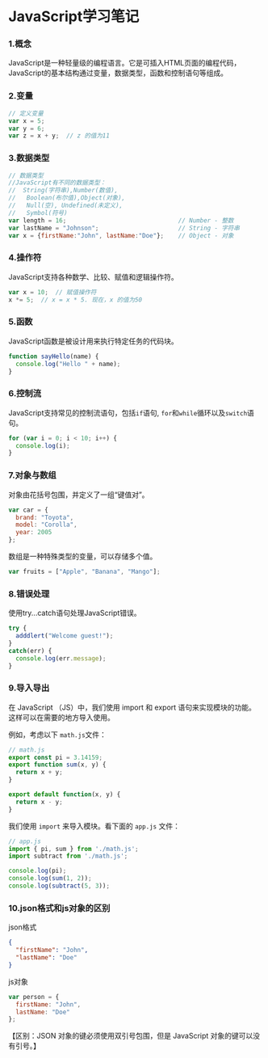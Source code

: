 # JavaScript学习笔记

### 1.概念

JavaScript是一种轻量级的编程语言。它是可插入HTML页面的编程代码，JavaScript的基本结构通过变量，数据类型，函数和控制语句等组成。



### 2.变量

```javascript
// 定义变量
var x = 5;
var y = 6;
var z = x + y;  // z 的值为11
```



### 3.数据类型

```javascript
// 数据类型
//JavaScript有不同的数据类型：
//	String(字符串),Number(数值),
//   Boolean(布尔值),Object(对象),
//   Null(空), Undefined(未定义), 
//   Symbol(符号)
var length = 16;                               // Number - 整数
var lastName = "Johnson";                      // String - 字符串
var x = {firstName:"John", lastName:"Doe"};    // Object - 对象
```



### 4.操作符

JavaScript支持各种数学、比较、赋值和逻辑操作符。

```javascript
var x = 10;  // 赋值操作符
x *= 5;  // x = x * 5. 现在，x 的值为50
```



### 5.函数

JavaScript函数是被设计用来执行特定任务的代码块。

```javascript
function sayHello(name) {
  console.log("Hello " + name);
}
```



### 6.控制流

JavaScript支持常见的控制流语句，包括`if`语句, `for`和`while`循环以及`switch`语句。

```javascript
for (var i = 0; i < 10; i++) {
  console.log(i);
}
```



### 7.对象与数组

对象由花括号包围，并定义了一组“键值对”。

```javascript
var car = {
  brand: "Toyota",
  model: "Corolla",
  year: 2005
};
```



数组是一种特殊类型的变量，可以存储多个值。

```javascript
var fruits = ["Apple", "Banana", "Mango"];
```



### 8.错误处理

使用try...catch语句处理JavaScript错误。

```javascript
try {
  adddlert("Welcome guest!");
}
catch(err) {
  console.log(err.message);
}
```



### 9.导入导出

在 JavaScript （JS）中，我们使用 import 和 export 语句来实现模块的功能。这样可以在需要的地方导入使用。



例如，考虑以下 `math.js`文件：

```javascript
// math.js
export const pi = 3.14159;
export function sum(x, y) {
  return x + y;
}

export default function(x, y) {
  return x - y;
}
```



我们使用 `import` 来导入模块。看下面的 `app.js` 文件：

```javascript
// app.js
import { pi, sum } from './math.js';
import subtract from './math.js';

console.log(pi);
console.log(sum(1, 2));
console.log(subtract(5, 3));
```





### 10.json格式和js对象的区别

json格式

```JSON
{
  "firstName": "John",
  "lastName": "Doe"
}
```



js对象

```JavaScript
var person = {
  firstName: "John",
  lastName: "Doe"
};
```

【区别：JSON 对象的键必须使用双引号包围，但是 JavaScript 对象的键可以没有引号。】

